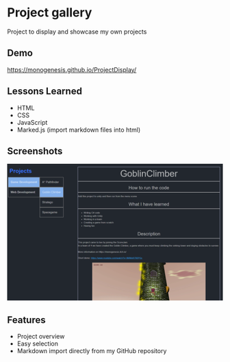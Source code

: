 
# Project gallery

Project to display and showcase my own projects

## Demo

https://monogenesis.github.io/ProjectDisplay/

## Lessons Learned

- HTML
- CSS
- JavaScript
- Marked.js (import markdown files into html)

## Screenshots

![App Screenshot](https://raw.githubusercontent.com/Monogenesis/ProjectDisplay/main/screenshot/project_selection.png?token=AL4RGBY4E3DHYISYXFN2DULA7BBX6)

  
## Features

- Project overview
- Easy selection
- Markdown import directly from my GitHub repository
